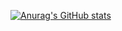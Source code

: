 [![Anurag's GitHub stats](https://github-readme-stats.vercel.app/api?username=possible819)](https://github.com/anuraghazra/github-readme-stats)
